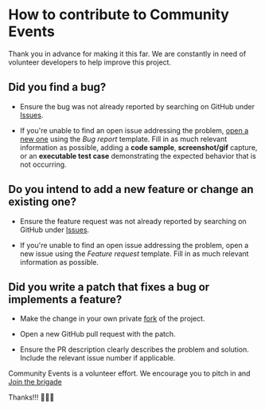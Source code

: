# How to contribute to Community Events

Thank you in advance for making it this far. We are constantly in need of volunteer developers to help improve this project.

## Did you find a bug?

* Ensure the bug was not already reported by searching on GitHub under [Issues](https://github.com/OpenCLTBrigade/community-events/issues).

* If you're unable to find an open issue addressing the problem, [open a new one](https://github.com/OpenCLTBrigade/community-events/issues/new/choose) using the *Bug report* template. Fill in as much relevant information as possible, adding a **code sample**, **screenshot/gif** capture, or an **executable test case** demonstrating the expected behavior that is not occurring.

## Do you intend to add a new feature or change an existing one?

* Ensure the feature request was not already reported by searching on GitHub under [Issues](https://github.com/OpenCLTBrigade/community-events/issues).

* If you're unable to find an open issue addressing the problem, open a new issue using the *Feature request* template. Fill in as much relevant information as possible.

## Did you write a patch that fixes a bug or implements a feature?

* Make the change in your own private [fork](https://help.github.com/en/articles/fork-a-repo) of the project.

* Open a new GitHub pull request with the patch.

* Ensure the PR description clearly describes the problem and solution. Include the relevant issue number if applicable.

Community Events is a volunteer effort. We encourage you to pitch in and [Join the brigade](https://opencharlotte.org/events/)

Thanks!!! 🎉🎉🎉
